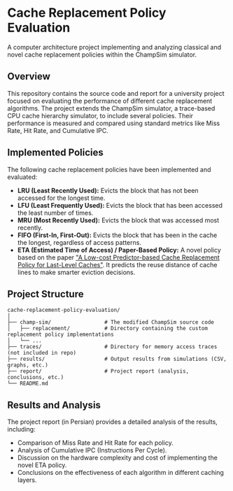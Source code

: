 # Cache Replacement Policy Evaluation

A computer architecture project implementing and analyzing classical and novel cache replacement policies within the ChampSim simulator.

## Overview

This repository contains the source code and report for a university project focused on evaluating the performance of different cache replacement algorithms. The project extends the ChampSim simulator, a trace-based CPU cache hierarchy simulator, to include several policies. Their performance is measured and compared using standard metrics like Miss Rate, Hit Rate, and Cumulative IPC.

## Implemented Policies

The following cache replacement policies have been implemented and evaluated:

*   **LRU (Least Recently Used):** Evicts the block that has not been accessed for the longest time.
*   **LFU (Least Frequently Used):** Evicts the block that has been accessed the least number of times.
*   **MRU (Most Recently Used):** Evicts the block that was accessed most recently.
*   **FIFO (First-In, First-Out):** Evicts the block that has been in the cache the longest, regardless of access patterns.
*   **ETA (Estimated Time of Access) / Paper-Based Policy:** A novel policy based on the paper ["A Low-cost Predictor-based Cache Replacement Policy for Last-Level Caches"](https://doi.org/10.1145/3528414.3528433). It predicts the reuse distance of cache lines to make smarter eviction decisions.

## Project Structure
```
cache-replacement-policy-evaluation/
│
├── champ-sim/                 # The modified ChampSim source code
│   ├── replacement/           # Directory containing the custom replacement policy implementations
│   └── ...
├── traces/                    # Directory for memory access traces (not included in repo)
├── results/                   # Output results from simulations (CSV, graphs, etc.)
├── report/                    # Project report (analysis, conclusions, etc.)
└── README.md
```

## Results and Analysis
The project report (in Persian) provides a detailed analysis of the results, including:
- Comparison of Miss Rate and Hit Rate for each policy.
- Analysis of Cumulative IPC (Instructions Per Cycle).
- Discussion on the hardware complexity and cost of implementing the novel ETA policy.
- Conclusions on the effectiveness of each algorithm in different caching layers.
